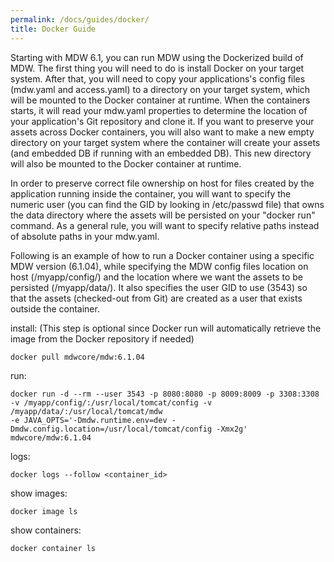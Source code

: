 ```yaml
---
permalink: /docs/guides/docker/
title: Docker Guide
---
```


Starting with MDW 6.1, you can run MDW using the Dockerized build of MDW.  The first thing you will need to do is install Docker on your target system.  After that, you will need to copy your applications's config files (mdw.yaml and access.yaml) to a directory on your target system, which will be mounted to the Docker container at runtime.  When the containers starts, it will read your mdw.yaml properties to determine the location of your application's Git repository and clone it.  If you want to preserve your assets across Docker containers, you will also want to make a new empty directory on your target system where the container will create your assets (and embedded DB if running with an embedded DB).  This new directory will also be mounted to the Docker container at runtime.  

In order to preserve correct file ownership on host for files created by the application running inside the container, you will want to specify the numeric user (you can find the GID by looking in /etc/passwd file) that owns the data directory where the assets will be persisted on your "docker run" command. As a general rule, you will want to specify relative paths instead of absolute paths in your mdw.yaml.   

Following is an example of how to run a Docker container using a specific MDW version (6.1.04), while specifying the MDW config files location on host (/myapp/config/) and the location where we want the assets to be persisted (/myapp/data/).  It also specifies the user GID to use (3543) so that the assets (checked-out from Git) are created as a user that exists outside the container.
  
install:   (This step is optional since Docker run will automatically retrieve the image from the Docker repository if needed)
```
docker pull mdwcore/mdw:6.1.04
```

run:
```
docker run -d --rm --user 3543 -p 8080:8080 -p 8009:8009 -p 3308:3308 -v /myapp/config/:/usr/local/tomcat/config -v /myapp/data/:/usr/local/tomcat/mdw 
-e JAVA_OPTS='-Dmdw.runtime.env=dev -Dmdw.config.location=/usr/local/tomcat/config -Xmx2g' mdwcore/mdw:6.1.04
```

logs:
```
docker logs --follow <container_id>
```

show images:
```
docker image ls
```

show containers:
```
docker container ls
```